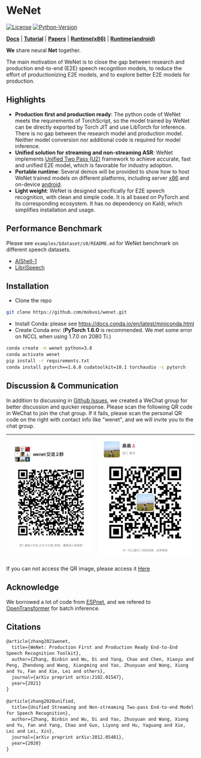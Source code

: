 # WeNet

[![License](https://img.shields.io/badge/License-Apache%202.0-brightgreen.svg)](https://opensource.org/licenses/Apache-2.0)
[![Python-Version](https://img.shields.io/badge/Python-3.7%7C3.8-brightgreen)](https://github.com/mobvoi/wenet)

[**Docs**](https://mobvoi.github.io/wenet/)
| [**Tutorial**](https://mobvoi.github.io/wenet/tutorial.html)
| [**Papers**](https://mobvoi.github.io/wenet/papers.html)
| [**Runtime(x86)**](https://github.com/mobvoi/wenet/tree/main/runtime/server/x86)
| [**Runtime(android)**](https://github.com/mobvoi/wenet/tree/main/runtime/device/android/wenet)

**We** share neural **Net** together.

The main motivation of WeNet is to close the gap between research and production end-to-end (E2E) speech recognition models,
to reduce the effort of productionizing E2E models, and to explore better E2E models for production.

## Highlights

* **Production first and production ready**: The python code of WeNet meets the requirements of TorchScript,
  so the model trained by WeNet can be directly exported by Torch JIT and use LibTorch for inference.
  There is no gap between the research model and production model.
  Neither model conversion nor additional code is required for model inference.
* **Unified solution for streaming and non-streaming ASR**: WeNet implements [Unified Two Pass (U2)](https://arxiv.org/pdf/2012.05481.pdf)
  framework to achieve accurate, fast and unified E2E model, which is favorable for industry adoption.
* **Portable runtime**: Several demos will be provided to show how to host WeNet trained models
  on different platforms, including server [x86](https://github.com/mobvoi/wenet/tree/main/runtime/server/x86) and on-device [android](https://github.com/mobvoi/wenet/tree/main/runtime/device/android/wenet).
* **Light weight**: WeNet is designed specifically for E2E speech recognition,
  with clean and simple code. It is all based on PyTorch and its corresponding ecosystem. It has no dependency on Kaldi,
  which simplifies installation and usage.

## Performance Benchmark

Please see `examples/$dataset/s0/README.md` for WeNet benchmark on different speech datasets.
* [AIShell-1](examples/aishell/s0/README.md)
* [LibriSpeech](examples/librispeech/s0/README.md)

## Installation

- Clone the repo
``` sh
git clone https://github.com/mobvoi/wenet.git
```

- Install Conda: please see https://docs.conda.io/en/latest/miniconda.html
- Create Conda env: (**PyTorch 1.6.0** is recommended. We met some error on NCCL when using 1.7.0 on 2080 Ti.)

``` sh
conda create -n wenet python=3.8
conda activate wenet
pip install -r requirements.txt
conda install pytorch==1.6.0 cudatoolkit=10.1 torchaudio -c pytorch
```

## Discussion & Communication

In addition to discussing in [Github Issues](https://github.com/mobvoi/wenet/issues), we created a WeChat group for better discussion and quicker response.
Please scan the following QR code in WeChat to join the chat group.
If it fails, please scan the personal QR code on the right with contact info like "wenet", and we will invite you to the chat group.

| ![ Wenet chat group ](https://github.com/robin1001/qr/blob/master/wenet.jpeg) | ![ Wenet chat group ](https://github.com/robin1001/qr/blob/master/binbin.jpeg) |
|-------------------------------------------------------------------------------|--------------------------------------------------------------------------------|

If you can not access the QR image, please access it [Here](https://gitee.com/robin1001/qr/tree/master)

## Acknowledge

We borrowed a lot of code from [ESPnet](https://github.com/espnet/espnet),
and we refered to [OpenTransformer](https://github.com/ZhengkunTian/OpenTransformer/blob/master/otrans/recognizer.py)
for batch inference.

## Citations

```
@article{zhang2021wenet,
  title={WeNet: Production First and Production Ready End-to-End Speech Recognition Toolkit},
  author={Zhang, Binbin and Wu, Di and Yang, Chao and Chen, Xiaoyu and Peng, Zhendong and Wang, Xiangming and Yao, Zhuoyuan and Wang, Xiong and Yu, Fan and Xie, Lei and others},
  journal={arXiv preprint arXiv:2102.01547},
  year={2021}
}

@article{zhang2020unified,
  title={Unified Streaming and Non-streaming Two-pass End-to-end Model for Speech Recognition},
  author={Zhang, Binbin and Wu, Di and Yao, Zhuoyuan and Wang, Xiong and Yu, Fan and Yang, Chao and Guo, Liyong and Hu, Yaguang and Xie, Lei and Lei, Xin},
  journal={arXiv preprint arXiv:2012.05481},
  year={2020}
}
```
